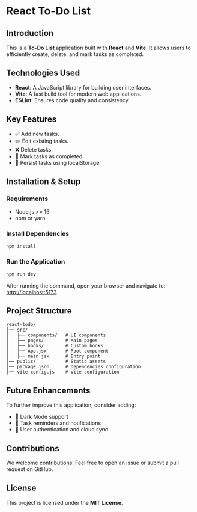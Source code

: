# React To-Do List

## Introduction
This is a **To-Do List** application built with **React** and **Vite**. It allows users to efficiently create, delete, and mark tasks as completed.

## Technologies Used
- **React**: A JavaScript library for building user interfaces.
- **Vite**: A fast build tool for modern web applications.
- **ESLint**: Ensures code quality and consistency.

## Key Features
- ✅ Add new tasks.
- ✏️ Edit existing tasks.
- ❌ Delete tasks.
- 📌 Mark tasks as completed.
- 🔄 Persist tasks using localStorage.

## Installation & Setup
### Requirements
- Node.js >= 16
- npm or yarn

### Install Dependencies
```sh
npm install
```

### Run the Application
```sh
npm run dev
```
After running the command, open your browser and navigate to: [http://localhost:5173](http://localhost:5173)

## Project Structure
```
react-todo/
│── src/
│   ├── components/   # UI components
│   ├── pages/        # Main pages
│   ├── hooks/        # Custom hooks
│   ├── App.jsx       # Root component
│   ├── main.jsx      # Entry point
│── public/           # Static assets
│── package.json      # Dependencies configuration
│── vite.config.js    # Vite configuration
```

## Future Enhancements
To further improve this application, consider adding:
- 🎨 Dark Mode support
- 📆 Task reminders and notifications
- 🔗 User authentication and cloud sync

## Contributions
We welcome contributions! Feel free to open an issue or submit a pull request on GitHub.

## License
This project is licensed under the **MIT License**.


